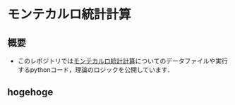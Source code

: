 # モンテカルロ統計計算
## 概要
-  このレポジトリでは[モンテカルロ統計計算](https://www.amazon.co.jp/%E3%83%A2%E3%83%B3%E3%83%86%E3%82%AB%E3%83%AB%E3%83%AD%E7%B5%B1%E8%A8%88%E8%A8%88%E7%AE%97-%E3%83%87%E3%83%BC%E3%82%BF%E3%82%B5%E3%82%A4%E3%82%A8%E3%83%B3%E3%82%B9%E5%85%A5%E9%96%80%E3%82%B7%E3%83%AA%E3%83%BC%E3%82%BA-%E9%8E%8C%E8%B0%B7-%E7%A0%94%E5%90%BE/dp/4065191831)についてのデータファイルや実行するpythonコード，理論のロジックを公開しています．


## hogehoge
